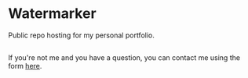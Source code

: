 # Watermarker
Public repo hosting for my personal portfolio.

## 

If you're not me and you have a question, you can contact me using the form [here](https://oblivionmedia.typeform.com/to/EwQYqmPa).
